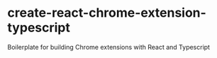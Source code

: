# create-react-chrome-extension-typescript
Boilerplate for building Chrome extensions with React and Typescript

